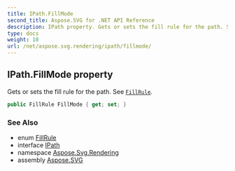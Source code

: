 ```yaml
---
title: IPath.FillMode
second_title: Aspose.SVG for .NET API Reference
description: IPath property. Gets or sets the fill rule for the path. See FillRule
type: docs
weight: 10
url: /net/aspose.svg.rendering/ipath/fillmode/
---
```

## IPath.FillMode property

Gets or sets the fill rule for the path. See [`FillRule`](../../../aspose.svg.drawing/fillrule/).

```csharp
public FillRule FillMode { get; set; }
```

### See Also

* enum [FillRule](../../../aspose.svg.drawing/fillrule/)
* interface [IPath](../)
* namespace [Aspose.Svg.Rendering](../../../aspose.svg.rendering/)
* assembly [Aspose.SVG](../../../)
